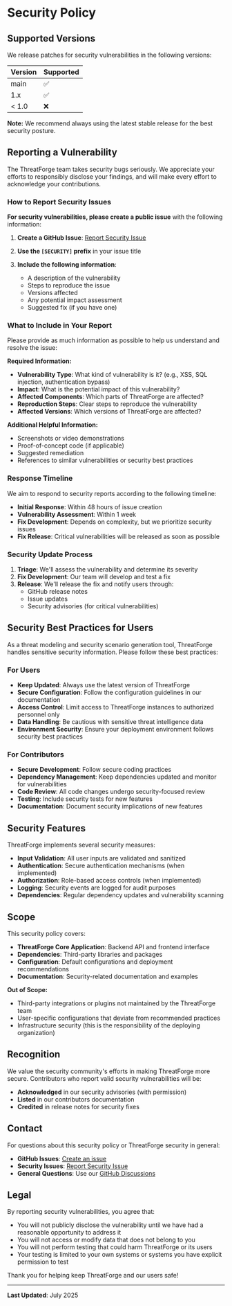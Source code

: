 # Security Policy

## Supported Versions

We release patches for security vulnerabilities in the following versions:

| Version | Supported          |
| ------- | ------------------ |
| main    | :white_check_mark: |
| 1.x     | :white_check_mark: |
| < 1.0   | :x:                |

**Note:** We recommend always using the latest stable release for the best security posture.

## Reporting a Vulnerability

The ThreatForge team takes security bugs seriously. We appreciate your efforts to responsibly disclose your findings, and will make every effort to acknowledge your contributions.

### How to Report Security Issues

**For security vulnerabilities, please create a public issue** with the following information:

1. **Create a GitHub Issue**: [Report Security Issue](https://github.com/xfreed0m/threatforge/issues/new?assignees=&labels=security&template=&title=%5BSECURITY%5D+)

2. **Use the `[SECURITY]` prefix** in your issue title

3. **Include the following information**:
   - A description of the vulnerability
   - Steps to reproduce the issue
   - Versions affected
   - Any potential impact assessment
   - Suggested fix (if you have one)

### What to Include in Your Report

Please provide as much information as possible to help us understand and resolve the issue:

**Required Information:**
- **Vulnerability Type**: What kind of vulnerability is it? (e.g., XSS, SQL injection, authentication bypass)
- **Impact**: What is the potential impact of this vulnerability?
- **Affected Components**: Which parts of ThreatForge are affected?
- **Reproduction Steps**: Clear steps to reproduce the vulnerability
- **Affected Versions**: Which versions of ThreatForge are affected?

**Additional Helpful Information:**
- Screenshots or video demonstrations
- Proof-of-concept code (if applicable)
- Suggested remediation
- References to similar vulnerabilities or security best practices

### Response Timeline

We aim to respond to security reports according to the following timeline:

- **Initial Response**: Within 48 hours of issue creation
- **Vulnerability Assessment**: Within 1 week
- **Fix Development**: Depends on complexity, but we prioritize security issues
- **Fix Release**: Critical vulnerabilities will be released as soon as possible

### Security Update Process

1. **Triage**: We'll assess the vulnerability and determine its severity
2. **Fix Development**: Our team will develop and test a fix
3. **Release**: We'll release the fix and notify users through:
   - GitHub release notes
   - Issue updates
   - Security advisories (for critical vulnerabilities)

## Security Best Practices for Users

As a threat modeling and security scenario generation tool, ThreatForge handles sensitive security information. Please follow these best practices:

### For Users
- **Keep Updated**: Always use the latest version of ThreatForge
- **Secure Configuration**: Follow the configuration guidelines in our documentation
- **Access Control**: Limit access to ThreatForge instances to authorized personnel only
- **Data Handling**: Be cautious with sensitive threat intelligence data
- **Environment Security**: Ensure your deployment environment follows security best practices

### For Contributors
- **Secure Development**: Follow secure coding practices
- **Dependency Management**: Keep dependencies updated and monitor for vulnerabilities
- **Code Review**: All code changes undergo security-focused review
- **Testing**: Include security tests for new features
- **Documentation**: Document security implications of new features

## Security Features

ThreatForge implements several security measures:

- **Input Validation**: All user inputs are validated and sanitized
- **Authentication**: Secure authentication mechanisms (when implemented)
- **Authorization**: Role-based access controls (when implemented)
- **Logging**: Security events are logged for audit purposes
- **Dependencies**: Regular dependency updates and vulnerability scanning

## Scope

This security policy covers:

- **ThreatForge Core Application**: Backend API and frontend interface
- **Dependencies**: Third-party libraries and packages
- **Configuration**: Default configurations and deployment recommendations
- **Documentation**: Security-related documentation and examples

**Out of Scope:**
- Third-party integrations or plugins not maintained by the ThreatForge team
- User-specific configurations that deviate from recommended practices
- Infrastructure security (this is the responsibility of the deploying organization)

## Recognition

We value the security community's efforts in making ThreatForge more secure. Contributors who report valid security vulnerabilities will be:

- **Acknowledged** in our security advisories (with permission)
- **Listed** in our contributors documentation
- **Credited** in release notes for security fixes

## Contact

For questions about this security policy or ThreatForge security in general:

- **GitHub Issues**: [Create an issue](https://github.com/xfreed0m/threatforge/issues)
- **Security Issues**: [Report Security Issue](https://github.com/xfreed0m/threatforge/issues/new?assignees=&labels=security&template=&title=%5BSECURITY%5D+)
- **General Questions**: Use our [GitHub Discussions](https://github.com/xfreed0m/threatforge/discussions)

## Legal

By reporting security vulnerabilities, you agree that:

- You will not publicly disclose the vulnerability until we have had a reasonable opportunity to address it
- You will not access or modify data that does not belong to you
- You will not perform testing that could harm ThreatForge or its users
- Your testing is limited to your own systems or systems you have explicit permission to test

Thank you for helping keep ThreatForge and our users safe!

---

**Last Updated**: July 2025 